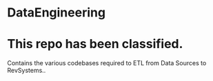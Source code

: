 # DataEngineering
# This repo has been classified.
Contains the various codebases required to ETL from Data Sources to RevSystems..
